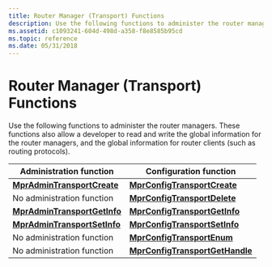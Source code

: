 ```yaml
---
title: Router Manager (Transport) Functions
description: Use the following functions to administer the router managers. These functions also allow a developer to read and write the global information for the router managers, and the global information for router clients (such as routing protocols).
ms.assetid: c1093241-604d-498d-a358-f8e8585b95cd
ms.topic: reference
ms.date: 05/31/2018
---
```


# Router Manager (Transport) Functions

Use the following functions to administer the router managers. These functions also allow a developer to read and write the global information for the router managers, and the global information for router clients (such as routing protocols).



| Administration function                                      | Configuration function                                             |
|--------------------------------------------------------------|--------------------------------------------------------------------|
| [**MprAdminTransportCreate**](/windows/desktop/api/Mprapi/nf-mprapi-mpradmintransportcreate)   | [**MprConfigTransportCreate**](/windows/desktop/api/Mprapi/nf-mprapi-mprconfigtransportcreate)       |
| No administration function                                   | [**MprConfigTransportDelete**](/windows/desktop/api/Mprapi/nf-mprapi-mprconfigtransportdelete)       |
| [**MprAdminTransportGetInfo**](/windows/desktop/api/Mprapi/nf-mprapi-mpradmintransportgetinfo) | [**MprConfigTransportGetInfo**](/windows/desktop/api/Mprapi/nf-mprapi-mprconfigtransportgetinfo)     |
| [**MprAdminTransportSetInfo**](/windows/desktop/api/Mprapi/nf-mprapi-mpradmintransportsetinfo) | [**MprConfigTransportSetInfo**](/windows/desktop/api/Mprapi/nf-mprapi-mprconfigtransportsetinfo)     |
| No administration function                                   | [**MprConfigTransportEnum**](/windows/desktop/api/Mprapi/nf-mprapi-mprconfigtransportenum)           |
| No administration function                                   | [**MprConfigTransportGetHandle**](/windows/desktop/api/Mprapi/nf-mprapi-mprconfigtransportgethandle) |



 

 

 




